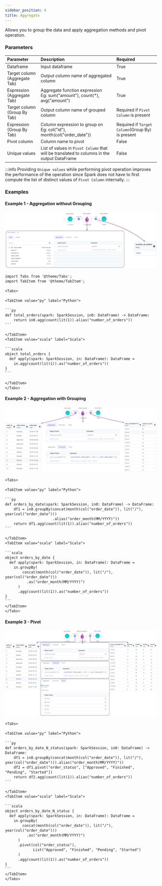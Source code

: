 ```yaml
---
sidebar_position: 4
title: Aggregate
---
```

Allows you to group the data and apply aggregation methods and pivot operation.


### Parameters
| Parameter                     | Description                                                                                 | Required                                         |
|:------------------------------|:--------------------------------------------------------------------------------------------|:-------------------------------------------------|
| Dataframe                     | Input dataframe                                                                             | True                                             |
| Target column (Aggregate Tab) | Output column name of aggregated column                                                     | True                                             |
| Expression (Aggregate Tab)    | Aggregate function expression<br/> Eg: sum("amount"), count(*), avg("amount")               | True                                             |
| Target column (Group By Tab)  | Output column name of grouped column                                                        | Required if `Pivot Column` is present            |
| Expression (Group By Tab)     | Column expression to group on <br/> Eg: col("id"), month(col("order_date"))                 | Required if `Target Column`(Group By) is present |
| Pivot column                  | Column name to pivot                                                                        | False                                            |
| Unique values                 | List of values in `Pivot Column` that will be translated to columns in the output DataFrame | False                                            |

:::info
Providing `Unique values` while performing pivot operation improves the performance of the operation since Spark does not have to first compute the list of distinct values of `Pivot Column` internally.
:::

[//]: # (:::info)

[//]: # (Only the column names present in Target column are passed through to the output dataframe.  )

[//]: # (To select all columns, check `Propagate all input columns` under Aggregate tab)

[//]: # (:::)

### Examples
#### Example 1 - Aggregation without Grouping
![Example usage of Aggregate - Aggregation without Grouping](./img/agg_eg_1.png)
````mdx-code-block
import Tabs from '@theme/Tabs';
import TabItem from '@theme/TabItem';

<Tabs>

<TabItem value="py" label="Python">

```py
def total_orders(spark: SparkSession, in0: DataFrame) -> DataFrame:
    return in0.agg(count(lit(1)).alias("number_of_orders"))
```

</TabItem>
<TabItem value="scala" label="Scala">

```scala
object total_orders {
  def apply(spark: SparkSession, in: DataFrame): DataFrame =
    in.agg(count(lit(1)).as("number_of_orders"))
}
```

</TabItem>
</Tabs>

````

#### Example 2 - Aggregation with Grouping
![Example usage of Aggregate - Aggregation with Grouping](./img/agg_eg_2.png)
````mdx-code-block
<Tabs>

<TabItem value="py" label="Python">

```py
def orders_by_date(spark: SparkSession, in0: DataFrame) -> DataFrame:
    df1 = in0.groupBy(concat(month(col("order_date")), lit("/"), year(col("order_date")))
                      .alias("order_month(MM/YYYY)"))
    return df1.agg(count(lit(1)).alias("number_of_orders"))
```

</TabItem>
<TabItem value="scala" label="Scala">

```scala
object orders_by_date {
  def apply(spark: SparkSession, in: DataFrame): DataFrame =
    in.groupBy(
        concat(month(col("order_date")), lit("/"), year(col("order_date")))
          .as("order_month(MM/YYYY)")
      )
      .agg(count(lit(1)).as("number_of_orders"))
}
```
</TabItem>
</Tabs>

````

#### Example 3 - Pivot
![Example usage of Aggregate - Pivoting](./img/agg_eg_3.png)
````mdx-code-block
<Tabs>

<TabItem value="py" label="Python">

```py
def orders_by_date_N_status(spark: SparkSession, in0: DataFrame) -> DataFrame:
    df1 = in0.groupBy(concat(month(col("order_date")), lit("/"), year(col("order_date"))).alias("order_month(MM/YYYY)"))
    df2 = df1.pivot("order_status", ["Approved", "Finished", "Pending", "Started"])
    return df2.agg(count(lit(1)).alias("number_of_orders"))
```

</TabItem>
<TabItem value="scala" label="Scala">

```scala
object orders_by_date_N_status {
  def apply(spark: SparkSession, in: DataFrame): DataFrame =
    in.groupBy(
        concat(month(col("order_date")), lit("/"), year(col("order_date")))
          .as("order_month(MM/YYYY)")
      )
      .pivot(col("order_status"),
             List("Approved", "Finished", "Pending", "Started")
      )
      .agg(count(lit(1)).as("number_of_orders"))
}
```
</TabItem>
</Tabs>

````

 



